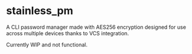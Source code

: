 # stainless_pm
A CLI password manager made with AES256 encryption designed for use across multiple devices thanks to VCS integration.

Currently WIP and not functional.
